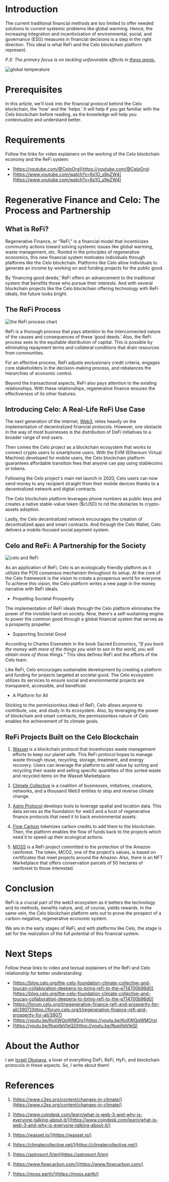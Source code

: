 # Introduction
The current traditional financial methods are too limited to offer needed solutions to current systemic problems like global warming. Hence, the increasing integration and incentivization of environmental, social, and governance (ESG) measures in financial decisions is a step in the right direction. This ideal is what ReFi and the Celo blockchain platform represent.

*P.S: The primary focus is on tackling unfavorable effects in [these areas.](https://www.c2es.org/content/changes-in-climate/)*

![global temperature](https://drive.google.com/file/d/1IOhzZAQzJdPbOdIBV6IsCFmUop6nOho0/view)

# Prerequisites
In this article, we'll look into the financial protocol behind the Celo blockchain, the 'how' and the 'helps.' It will help if you get familiar with the Celo blockchain before reading, as the knowledge will help you contextualize and understand better. 

# Requirements
Follow the links for video explainers on the working of the Celo blockchain economy and the ReFi system:
- [https://youtube.com/@CeloOrg](https://youtube.com/@CeloOrg)
- [https://www.youtube.com/watch?v=6s1O_s9pZW4](https://www.youtube.com/watch?v=6s1O_s9pZW4)

# Regenerative Finance and Celo: The Process and Partnership
## What is ReFi?
Regenerative Finance, or "ReFi," is a financial model that incentivizes community actions toward solving systemic issues like global warming, waste management, etc. Rooted in the principles of regenerative economics, this new financial system motivates individuals through platforms like the Celo blockchain. Platforms like Celo allow individuals to generate an income by working on and funding projects for the public good.

By ‘financing good deeds,’ ReFi offers an advancement to the traditional system that benefits those who pursue their interests. And with several blockchain projects like the Celo blockchain offering technology with ReFi ideals, the future looks bright.

## The ReFi Process
![the ReFi process chart](https://drive.google.com/file/d/1IH7LtqoAMX-GLXXtwNWY-tPUeJ9__FmS/view)

ReFi is a thorough process that pays attention to the interconnected nature of the causes and consequences of these ‘good deeds.’ Also, the ReFi process sees to the equitable distribution of capital. This is possible by eliminating repayment terms and collateral conditions that drain resources from communities.

For an effective process, ReFi adjusts exclusionary credit criteria, engages core stakeholders in the decision-making process, and rebalances the hierarchies of economic control.

Beyond the transactional aspects, ReFi also pays attention to the existing relationships. With these relationships, regenerative finance ensures the effectiveness of its other features. 

## Introducing Celo: A Real-Life ReFi Use Case

The next generation of the internet, [Web3,](https://www.coindesk.com/learn/what-is-web-3-and-why-is-everyone-talking-about-it/) relies heavily on the implementation of decentralized financial protocols. However, one obstacle in the way of most businesses is the distribution of DeFi initiatives to a broader range of end users.

Then comes the Celo project as a blockchain ecosystem that works to connect crypto users to smartphone users. With the EVM (Ethereum Virtual Machine) developed for mobile users, the Celo blockchain platform guarantees affordable transition fees that anyone can pay using stablecoins or tokens.

Following the Celo project's main net launch in 2020, Celo users can now send money to any recipient straight from their mobile devices thanks to a decentralized network and digital contracts. 

The Celo blockchain platform leverages phone numbers as public keys and creates a native stable-value token ($cUSD) to rid the obstacles to crypto-assets adoption.

Lastly, the Celo decentralized network encourages the creation of decentralized apps and smart contracts. And through the Celo Wallet, Celo delivers a mobile-focused social payment system.

## Celo and ReFi: A Partnership for the Society
![celo and ReFi](https://drive.google.com/file/d/1IcA8ezwYtHa-XWN7xaTxklpXi4XElxRS/view)

As an application of ReFi, Celo is an ecologically friendly platform as it utilizes the POS consensus mechanism throughout its setup. At the core of the Celo framework is the vision to create a prosperous world for everyone. To achieve this vision, the Celo platform writes a new page in the money narrative with ReFi ideals.

- Propelling Societal Prosperity

The implementation of ReFi ideals through the Celo platform eliminates the power of the invisible hand on society. Now, there's a self-sustaining engine to power the common good through a global financial system that serves as a prosperity propeller.

- Supporting Societal Good

According to Charles Eisenstein in the book Sacred Economics, *"If you back the money with more of the things you wish to see in the world, you will obtain more of those things."* This idea defines ReFi and the efforts of the Celo team. 

Like ReFi, Celo encourages sustainable development by creating a platform and funding for projects targeted at societal good. The Celo ecosystem utilizes its services to ensure social and environmental projects are transparent, accessible, and beneficial.

- A Platform for All

Sticking to the permissionless ideal of ReFi, Celo allows anyone to contribute, use, and study in its ecosystem. Also, by leveraging the power of blockchain and smart contracts, the permissionless nature of Celo enables the achievement of its climate goals. 

## ReFi Projects Built on the Celo Blockchain

1. [Wasset](https://wasset.io/) is a blockchain protocol that incentivizes waste management efforts to keep our planet safe. This ReFi protocol hopes to manage waste through reuse, recycling, storage, treatment, and energy recovery. Users can leverage the platform to add value by sorting and recycling their waste and selling specific quantities of this sorted waste and recycled items on the Wasset Marketplace.

2. [Climate Collective](https://climatecollective.net/) is a coalition of businesses, initiatives, creations, networks, and a thousand Web3 entities to stop and reverse climate change.

3. [Astro Protocol](https://astroport.fi/en) develops tools to leverage spatial and location data. This data serves as the foundation for web3 and a host of regenerative finance protocols that need it to back environmental assets.

4. [Flow Carbon](https://www.flowcarbon.com/) tokenizes carbon credits to add them to the blockchain. Then, the platform enables the flow of funds back to the projects which need it to speed up their ecological actions.

5. [MOSS](https://moss.earth/) is a ReFi project committed to the protection of the Amazon rainforest. The token, MCO2, one of the project's values, is based on certificates that meet projects around the Amazon. Also, there is an NFT Marketplace that offers conservation parcels of 50 hectares of rainforest to those interested.

# Conclusion

ReFi is a crucial part of the web3 ecosystem as it betters the technology and its methods, benefits nature, and, of course, yields rewards. In the same vein, the Celo blockchain platform sets out to prove the prospect of a carbon-negative, regenerative economic system.

We are in the early stages of ReFi, and with platforms like Celo, the stage is set for the realization of the full potential of this financial system. 

# Next Steps

Follow these links to video and textual explainers of the ReFi and Celo relationship for better understanding:
- [https://blog.celo.org/the-celo-foundation-climate-collective-and-toucan-collaboration-deepens-to-bring-refi-to-the-e714700b96d0](https://blog.celo.org/the-celo-foundation-climate-collective-and-toucan-collaboration-deepens-to-bring-refi-to-the-e714700b96d0)
- [https://forum.celo.org/t/regenerative-finance-refi-and-prosperity-for-all/3907](https://forum.celo.org/t/regenerative-finance-refi-and-prosperity-for-all/3907)
- [https://youtu.be/KoXWQqWMOrs](https://youtu.be/KoXWQqWMOrs)
- [https://youtu.be/NupjIleVIeQ](https://youtu.be/NupjIleVIeQ)

# About the Author

I am [Israel Okunaya,](https://meetisraelokunaya.curious.page/) a lover of everything DeFi, ReFi, HyFi, and blockchain protocols in these aspects. So, I write about them! 

# References

1. [https://www.c2es.org/content/changes-in-climate/](https://www.c2es.org/content/changes-in-climate/)

2. [https://www.coindesk.com/learn/what-is-web-3-and-why-is-everyone-talking-about-it/](https://www.coindesk.com/learn/what-is-web-3-and-why-is-everyone-talking-about-it/)

3. [https://wasset.io/](https://wasset.io/)

4. [https://climatecollective.net/](https://climatecollective.net/)

5. [https://astroport.fi/en](https://astroport.fi/en)

6. [https://www.flowcarbon.com/](https://www.flowcarbon.com/)

7. [https://moss.earth/](https://moss.earth/)

